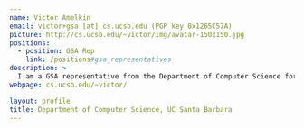 ```yaml
---
name: Victor Amelkin
email: victor+gsa [at] cs.ucsb.edu (PGP key 0x1265C57A)
picture: http://cs.ucsb.edu/~victor/img/avatar-150x150.jpg
positions:
  - position: GSA Rep
    link: /positions#gsa_representatives
description: >
  I am a GSA representative from the Department of Computer Science for 2014-15 academic year. If you have some concerns about your graduate student life, or want to get some resources (e.g., money) from GSA, let me know. Besides being a graduate representative, I do research on mathematical tools for the analysis of large graphs evolving in time.
webpage: cs.ucsb.edu/~victor/

layout: profile
title: Department of Computer Science, UC Santa Barbara
---
```

